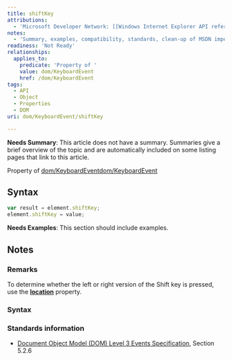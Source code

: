 ```yaml
---
title: shiftKey
attributions:
  - 'Microsoft Developer Network: [[Windows Internet Explorer API reference](http://msdn.microsoft.com/en-us/library/ie/hh828809%28v=vs.85%29.aspx) Article]'
notes:
  - 'Summary, examples, compatibility, standards, clean-up of MSDN import'
readiness: 'Not Ready'
relationships:
  applies_to:
    predicate: 'Property of '
    value: dom/KeyboardEvent
    href: /dom/KeyboardEvent
tags:
  - API
  - Object
  - Properties
  - DOM
uri: dom/KeyboardEvent/shiftKey

---
```

**Needs Summary**: This article does not have a summary. Summaries give a brief overview of the topic and are automatically included on some listing pages that link to this article.

Property of [dom/KeyboardEvent](/dom/KeyboardEvent)[dom/KeyboardEvent](/dom/KeyboardEvent)

## <span>Syntax</span>

``` js
var result = element.shiftKey;
element.shiftKey = value;
```

**Needs Examples**: This section should include examples.

## <span>Notes</span>

### <span>Remarks</span>

To determine whether the left or right version of the Shift key is pressed, use the [**location**](/dom/KeyboardEvent/location) property.

### <span>Syntax</span>

### <span>Standards information</span>

-   [Document Object Model (DOM) Level 3 Events Specification](http://go.microsoft.com/fwlink/p/?linkid=203756), Section 5.2.6
